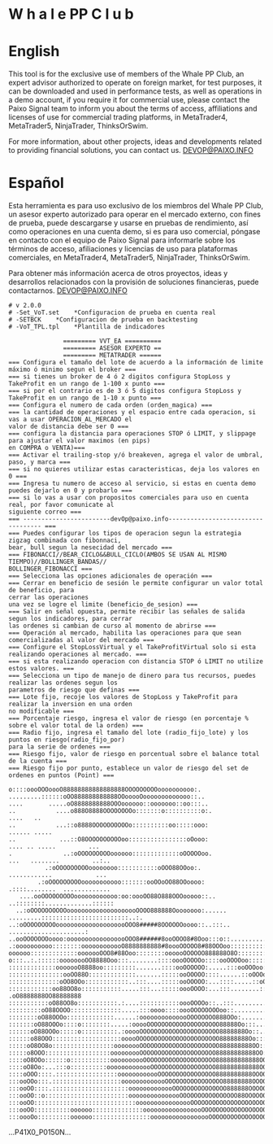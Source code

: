 # W h a l e PP C l u b

# English
This tool is for the exclusive use of members of the Whale PP Club, an expert advisor authorized to operate on foreign market, for test purposes, it can be downloaded and used in performance tests, as well as operations in a demo account, if you require it for commercial use, please contact the Paixo Signal team to inform you about the terms of access, affiliations and licenses of use for commercial trading platforms, in MetaTrader4, MetaTrader5, NinjaTrader, ThinksOrSwim.

For more information, about other projects, ideas and developments related to providing financial solutions, you can contact us.
DEVOP@PAIXO.INFO  

# Español
Esta herramienta es para uso exclusivo de los miembros del Whale PP Club, un asesor experto autorizado para operar en el mercado externo, con fines de prueba, puede descargarse y usarse en pruebas de rendimiento, así como operaciones en una cuenta demo, si es para uso comercial, póngase en contacto con el equipo de Paixo Signal para informarle sobre los términos de acceso, afiliaciones y licencias de uso para plataformas comerciales, en MetaTrader4, MetaTrader5, NinjaTrader, ThinksOrSwim.

Para obtener más información acerca de otros proyectos, ideas y desarrollos relacionados con la provisión de soluciones financieras, puede contactarnos.
DEVOP@PAIXO.INFO

    # v 2.0.0
    # -Set_VoT.set    *Configuracion de prueba en cuenta real
    # -SETBCK    *Configuracion de prueba en backtesting
    # -VoT_TPL.tpl    *Plantilla de indicadores

                   ========= VVT_EA ==========
                   ========= ASESOR EXPERTO ==
                   ========= METATRADER ======
    === Configura el tamaño del lote de acuerdo a la información de limite máximo ó minimo segun el broker ===
    === si tienes un broker de 4 ó 2 digitos configura StopLoss y TakeProfit en un rango de 1-100 x punto ===
    === si por el contrario es de 3 ó 5 digitos configura StopLoss y TakeProfit en un rango de 1-10 x punto ===
    === Configura el numero de cada orden (orden_magica) ===
    === la cantidad de operaciones y el espacio entre cada operacion, si vas a usar OPERACION_AL_MERCADO el 
    valor de distancia debe ser 0 ===
    === configura la distancia para operaciones STOP ó LIMIT, y slippage para ajustar el valor maximos (en pips)
    en COMPRA o VENTA)===
    === Activar el trailing-stop y/ó breakeven, agrega el valor de umbral, paso, y marca ===
    === si no quieres utilizar estas caracteristicas, deja los valores en 0 ===
    === Ingresa tu numero de acceso al servicio, si estas en cuenta demo puedes dejarlo en 0 y probarlo ===
    === si lo vas a usar con propositos comerciales para uso en cuenta real, por favor comunicate al 
    siguiente correo ===
    === ------------------------devOp@paixo.info----------------------------------- ===
    === Puedes configurar los tipos de operacion segun la estrategia zigzag combinada con fibonnaci, 
    bear, bull segun la nesecidad del mercado ===
    === FIBONACCI//BEAR_CICLO&&BULL_CICLO(AMBOS SE USAN AL MISMO TIEMPO)//BOLLINGER_BANDAS//
    BOLLINGER_FIBONACCI ===    
    === Selecciona las opciones adicionales de operación ===
    === Cerrar en beneficio de sesión le permite configurar un valor total de beneficio, para 
    cerrar las operaciones
    una vez se logre el limite (beneficio_de_sesion) ===
    === Salir en señal opuesta, permite recibir las señales de salida segun los indicadores, para cerrar 
    las ordenes si cambian de curso al momento de abrirse ===
    === Operación al mercado, habilita las operaciones para que sean comercializadas al valor del mercado ===
    === Configure el StopLossVirtual y el TakeProfitVirtual solo si esta realizando operaciones al mercado. ===
    === si esta realizando operacion con distancia STOP ó LIMIT no utilize estos valores. ===
    === Selecciona un tipo de manejo de dinero para tus recursos, puedes realizar las ordenes segun los 
    parametros de riesgo que definas ===
    === Lote fijo, recoje los valores de StopLoss y TakeProfit para realizar la inversion en una orden 
    no modificable ===
    === Porcentaje riesgo, ingresa el valor de riesgo (en porcentaje % sobre el valor total de la orden) ===
    === Radio fijo, ingresa el tamaño del lote (radio_fijo_lote) y los puntos en riesgo(radio_fijo_por) 
    para la serie de ordenes ===
    === Riesgo fijo, valor de riesgo en porcentual sobre el balance total de la cuenta ===
    === Riesgo fijo por punto, establece un valor de riesgo del set de ordenes en puntos (Point) ===

    o::::oooOOOoooO88888888888888888OOOOOOOOOoooooooooo:.                                                 
    .........::::::oOO888888888888OOooooOooooooooooooo::..                                                
    ....       .....oO8888888888OOOoooooo::ooooooo::oo:::..                                               
    ..           ....o888O8888OOOOOOOOo:::::::o::::::::::o:.                    ....   ..                 
    ..           ...::o8888OOOOOOOOOOo::::::::::oo:::::ooo:                    ...... .....               
    ..            ...::O8OOOOOOOOOOoo::::::::::::::::oOooo:                   .... .. .....         ...   
    .              ..:oOOOOOOOOOoooooo:::::::::::::oOOOOOoo.                 ...   ........         ..:.. 
              .:oOOOOOOOOOoooooooo:::::::::::oOOO88OOoo:.                  ............            ...
            .:oOOOOOOOOOooooooooooo:::::::ooOOoOO88OOoooo:                .::::........  .............
       ....ooOOOOOOOOOoooooooooooo:oo:oooOO88O888OOOooooo::..            ..::::::::.............::::::
      ..:oOOOOOOOOOOoooooooooooooooooooOOOO888888Oooooooo:...... .........::::::::::::::::::::::::..:.
    ..:oOOOOOOOOOoooooooooooooooooooOOO8#####8OOOOOOoooo::..:::..               .....................:
    ..ooOOOOOOOoooo:ooooooooooooooooOOO8######8ooOOOO8#8Ooo:::o::.............:::::::::::::::::.......::
    .:oooooooooo::::::::oooooooooooO8888888888#8oooOOOOO8#88OOOoo::::::::::::::.::ooooooooooooo:::::.....:
    oooooo:::::::::::::ooooooOOO8#88Ooo::::::::oooooOOOOOO888888O8O::::::::::::oOO888OOOOOOOOOooo:::::::oo
    o:::..:.::::::oooooooOO8888Ooo:::........::::oooOOOOOo::::ooOOOOoo:::::::::..ooOOO8888888888OOoO88888O
    :::::::::::::ooooooO8888oo:::::::::.......::::ooOOOOOO:.....:::ooOOOoo::::......:oOO88888888888888Oooo
    :::::::::::::::ooOO88O:::::::::::::.......:::::ooOOOOO::::......::oOOOo:oo:.......:oO8888888888888888O
    ::::::::::::::oOO8OOo::::::::::::..:::....:::::ooOOOOO:...::::.....::oOOOo:........:O88888888OO888888O
    ::::::::::::oo88OO8o:::::::::::.....:::...:::::oooOOOO:...:::........::oOOOo:...  .oO8888888OO88888888
    :::::::::::oO88OO8o:::::::::::.:....:::::::::::oooOOOOo::..:::.........::o88OOo:.:oO88888888O888888888
    :::::::::oO88OOOO::::::::::::::.....:::oooo::::oooOOOOOOOOoo::...........:oO88O::O88OOoooooOO888888888
    ::::::::oO88OOOo:::::::::::::......:oooooooooooooOOOOOOOO888OOo:...........:OOOooOOOOOOOOO88OO88888888
    :::::::oO88OOOo::::o::::::::.....:ooooOOOOOOOOOOOOOOOOOOOO88888Oo:::........:oO8OOOOOOOOOoooo:oOO8888o
    ::::::oO88OOOo:::::o::::::::::.:ooooOOOOOOOOOOOOOOOOOOOOOO8888888Oo::........:o88oo:::::::::..::oO888:
    ::::::o88OOO:::::::::::::::::::ooooOOOOOOOOOOOOOOOOOOOOOOO88888888Oo:::.......:O88o::::.:::....:oOO8O:
    :::::oO8OO8o:::::::::::::::::oooooooOOOOOOOOOOOOOOOOOOOOOO888888888OO:::.......:o8O:::::O888o:.:oOOOo:
    :::::o8OOO::::::::::::::::::ooooooooOOOOOOOOOOOOOOOOOOOOO88888888888OO::........:o8O:::::o8#O::oO8O:::
    ::::oO8OOo::::::o:::::::::::oooooooooOOOOOOOOOOOOOOOOOOOO888888888888OO::........:88o::::::ooOO88o::o:
    ::::oO8Oo:...:::o::::::::::ooooooooooooOOOOOOOOOOOOOOOOOO888888888888OOo:........:O8OOoooOO88OOo:::oo:
    ::::oOOO::::.:::::::::::::::::oooooooooooOOOOOOOOOOOOOOOO8888888888OOOOO:.........oO8OOOOOOoo::::::o::
    :::ooOOo:::.:::::::::::::::::::ooooooooooooOOOOOOOOOOOOOOOO88888888OOOOOo:........oO8:::::::::::::oo::
    :::ooOO::::.:::::::::::::::::::::ooooooooooooOOOOOOOOOOOOOOO888888OOOOOOO:........:O8o:::::::::::ooOO8
    :::ooOO::o:::::::::::::::::::::::ooooooooooooooOOOOOOOOOOOOOOOO88OOOOOOOOo........:O#Ooo::oooooOOO8OOo
    :::ooOO::::::::::::::::::::::::::::oooooooooooooooOOOOOOOOOOOOOOOOOOOOOOOOooOOoo:.:8#88OOOOOO8888OOooo
    :::ooOO::::::::::oooooo::::::::::::::ooooooooooooooooOOOOOOOOOOOOOOOOOOOOOOOO888Ooo8#8##OOOOOOOOOOo:::
    :::oooOo:::::::::oooooo::::::::::::::::ooooooooooooooooOOOOOOOOOOOOOOOOOOOOOO8888OO8#8#8OooooOOOo::ooo
...P41X0_P0150N...
